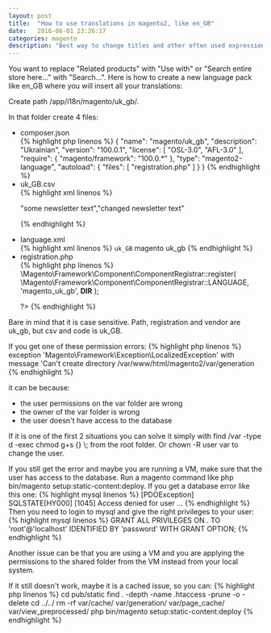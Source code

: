 ```yaml
---
layout: post
title:  "How to use translations in magento2, like en_GB"
date:   2016-06-01 23:26:17
categories: magento
description: "Best way to change titles and other often used expressions in magento2 is via translations."
---
```

You want to replace "Related products" with "Use with" or "Search entire store here..." with "Search...". Here is how to create a new language pack like en_GB where you will insert all your translations:

Create path <span class="code">/app/i18n/magento/uk_gb/</span>.

In that folder create 4 files:
<ul class="cool-bullet lists">
<li>composer.json</li>
{% highlight php linenos %}
{
"name": "magento/uk_gb",
  "description": "Ukrainian",
  "version": "100.0.1",
  "license": [
    "OSL-3.0",
    "AFL-3.0"
  ],
  "require": {
    "magento/framework": "100.0.*"
  },
  "type": "magento2-language",
  "autoload": {
    "files": [
      "registration.php"
    ]
  }
}
{% endhighlight %}

<li>uk_GB.csv</li>
{% highlight xml linenos %}

"some newsletter text","changed newsletter text"

{% endhighlight %}


<li>language.xml</li>
{% highlight xml linenos %}
<?xml version="1.0"?>
<language xmlns:xsi="http://www.w3.org/2001/XMLSchema-instance" xsi:noNamespaceSchemaLocation="urn:magento:framework:App/Language/package.xsd">
    <code>uk_GB</code>
    <vendor>magento</vendor>
    <package>uk_gb</package>
</language>
{% endhighlight %}

<li>registration.php</li>
{% highlight php linenos %}
<?php

\Magento\Framework\Component\ComponentRegistrar::register(
    \Magento\Framework\Component\ComponentRegistrar::LANGUAGE,
    'magento_uk_gb',
    __DIR__
);

?>
{% endhighlight %}

</ul>
Bare in mind that it is case sensitive. Path, registration and vendor are uk_gb, but csv and code is uk_GB.


If you get one of these permission errors: 
{% highlight php linenos %}
exception 'Magento\Framework\Exception\LocalizedException' with message 'Can't create directory /var/www/html/magento2/var/generation
{% endhighlight %}

it can be because:
<ul class="cool-bullet lists">
<li> the user permissions on the var folder are wrong</li>
<li> the owner of the var folder is wrong</li>
<li> the user doesn't have access to the database</li>
</ul>
If it is one of the first 2 situations you can solve it simply with <span class="code">find /var -type d -exec chmod g+s {} \;</span> from the root folder. Or <span class="code">chown -R user var</span> to change the user. 

If you still get the error and maybe you are running a VM, make sure that the user has access to the database. Run a magento command like <span class="code">php bin/magento setup:static-content:deploy</span>. If you get a database error like this one: 
{% highlight mysql linenos %}
[PDOException]                                                                          
  SQLSTATE[HY000] [1045] Access denied for user ...
{% endhighlight %}
Then you need to login to mysql and give the right privileges to your user:
{% highlight mysql linenos %}
GRANT ALL PRIVILEGES ON *.* TO 'root'@'localhost' IDENTIFIED BY 'password' WITH GRANT OPTION;
{% endhighlight %}

Another issue can be that you are using a VM and you are applying the permissions to the shared folder from the VM instead from your local system. 

If it still doesn't work, maybe it is a cached issue, so you can:
{% highlight php linenos %}
cd pub/static
find . -depth -name .htaccess -prune -o -delete
cd ../../
rm -rf var/cache/ var/generation/ var/page_cache/ var/view_preprocessed/
php bin/magento setup:static-content:deploy
{% endhighlight %}
